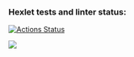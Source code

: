 ### Hexlet tests and linter status:
[![Actions Status](https://github.com/Daniil-Seleznev/python-project-49/actions/workflows/hexlet-check.yml/badge.svg)](https://github.com/Daniil-Seleznev/python-project-49/actions)

<a href="https://codeclimate.com/github/Daniil-Seleznev/python-project-49/maintainability">
<img src="https://api.codeclimate.com/v1/badges/48b704a383f47bfe0354/maintainability" /></a>